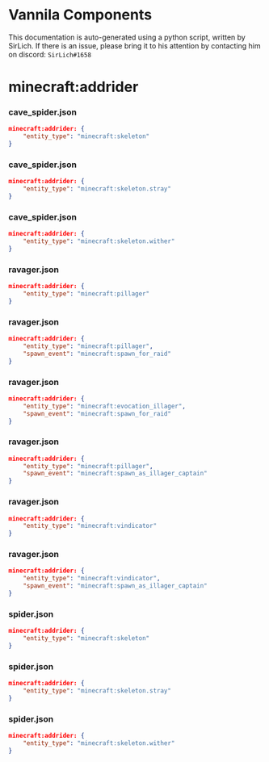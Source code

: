 # Vannila Components
This documentation is auto-generated using a python script, written by SirLich. If there is an issue, please bring it to his attention by contacting him on discord: `SirLich#1658`

# minecraft:addrider
### cave_spider.json
```JSON
minecraft:addrider: {
    "entity_type": "minecraft:skeleton"
}
```

### cave_spider.json
```JSON
minecraft:addrider: {
    "entity_type": "minecraft:skeleton.stray"
}
```

### cave_spider.json
```JSON
minecraft:addrider: {
    "entity_type": "minecraft:skeleton.wither"
}
```

### ravager.json
```JSON
minecraft:addrider: {
    "entity_type": "minecraft:pillager"
}
```

### ravager.json
```JSON
minecraft:addrider: {
    "entity_type": "minecraft:pillager",
    "spawn_event": "minecraft:spawn_for_raid"
}
```

### ravager.json
```JSON
minecraft:addrider: {
    "entity_type": "minecraft:evocation_illager",
    "spawn_event": "minecraft:spawn_for_raid"
}
```

### ravager.json
```JSON
minecraft:addrider: {
    "entity_type": "minecraft:pillager",
    "spawn_event": "minecraft:spawn_as_illager_captain"
}
```

### ravager.json
```JSON
minecraft:addrider: {
    "entity_type": "minecraft:vindicator"
}
```

### ravager.json
```JSON
minecraft:addrider: {
    "entity_type": "minecraft:vindicator",
    "spawn_event": "minecraft:spawn_as_illager_captain"
}
```

### spider.json
```JSON
minecraft:addrider: {
    "entity_type": "minecraft:skeleton"
}
```

### spider.json
```JSON
minecraft:addrider: {
    "entity_type": "minecraft:skeleton.stray"
}
```

### spider.json
```JSON
minecraft:addrider: {
    "entity_type": "minecraft:skeleton.wither"
}
```

